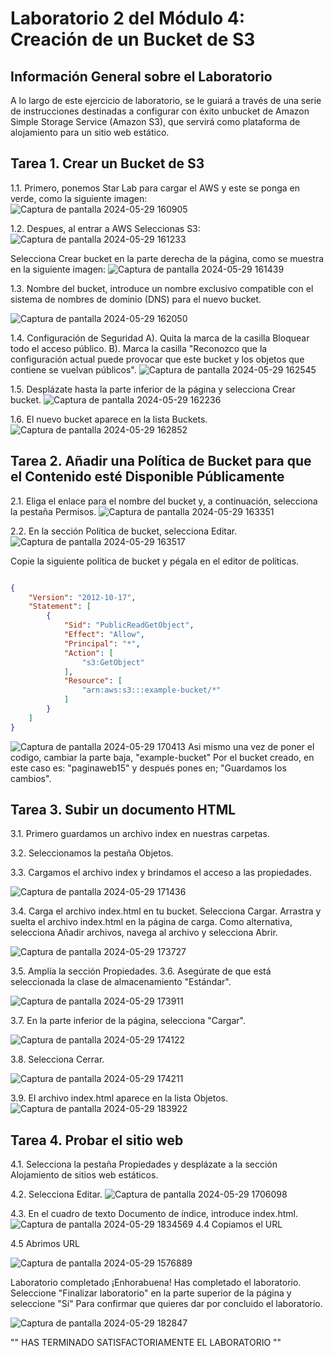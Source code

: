 # Laboratorio 2 del Módulo 4: Creación de un Bucket de S3

## Información General sobre el Laboratorio

A lo largo de este ejercicio de laboratorio, se le guiará a través de una serie de instrucciones destinadas a configurar con éxito unbucket de Amazon Simple Storage Service (Amazon S3), que servirá como plataforma de alojamiento para un sitio web estático.

## Tarea 1. Crear un Bucket de S3
1.1. Primero, ponemos Star Lab para cargar el AWS y este se ponga en verde, como la siguiente imagen:
![Captura de pantalla 2024-05-29 160905](https://github.com/Lila-Huanca/Trabajos-individuales-COMUNICACION-DE-DATOS-Y-REDES/assets/166184502/0af1989e-bf21-474d-8abc-12eb9b97b548)

1.2. Despues, al entrar a AWS Seleccionas S3:
![Captura de pantalla 2024-05-29 161233](https://github.com/Lila-Huanca/Trabajos-individuales-COMUNICACION-DE-DATOS-Y-REDES/assets/166184502/2f45b051-06f3-48a3-b9a4-d7f6e0c5fdbb)

Selecciona Crear bucket en la parte derecha de la página, como se muestra en la siguiente imagen:
![Captura de pantalla 2024-05-29 161439](https://github.com/Lila-Huanca/Trabajos-individuales-COMUNICACION-DE-DATOS-Y-REDES/assets/166184502/54037d9c-f96b-409f-a1d6-8944dfaa5274)

1.3. Nombre del bucket, introduce un nombre exclusivo compatible con el sistema de nombres de dominio (DNS) para el nuevo bucket.
  
![Captura de pantalla 2024-05-29 162050](https://github.com/Lila-Huanca/Trabajos-individuales-COMUNICACION-DE-DATOS-Y-REDES/assets/166184502/a7dd1f6d-d705-4a1c-b8d9-bcf8d1b8f6cf)

1.4. Configuración de Seguridad
A). Quita la marca de la casilla Bloquear todo el acceso público.
B). Marca la casilla "Reconozco que la configuración actual puede provocar que este bucket y los objetos que contiene se vuelvan públicos".
![Captura de pantalla 2024-05-29 162545](https://github.com/Lila-Huanca/Trabajos-individuales-COMUNICACION-DE-DATOS-Y-REDES/assets/166184502/bc404fc1-a503-4e3f-b926-81af4b43c220)

1.5. Desplázate hasta la parte inferior de la página y selecciona Crear bucket.
![Captura de pantalla 2024-05-29 162236](https://github.com/Lila-Huanca/Trabajos-individuales-COMUNICACION-DE-DATOS-Y-REDES/assets/166184502/ea00dfce-28c6-498e-94b4-dd98f09b7340)

1.6. El nuevo bucket aparece en la lista Buckets.
![Captura de pantalla 2024-05-29 162852](https://github.com/Lila-Huanca/Trabajos-individuales-COMUNICACION-DE-DATOS-Y-REDES/assets/166184502/ee7a90af-4ba2-454d-89f7-1a41143aad6b)

## Tarea 2. Añadir una Política de Bucket para que el Contenido esté Disponible Públicamente

2.1. Eliga el enlace para el nombre del bucket y, a continuación, selecciona la pestaña Permisos.
![Captura de pantalla 2024-05-29 163351](https://github.com/Lila-Huanca/Trabajos-individuales-COMUNICACION-DE-DATOS-Y-REDES/assets/166184502/6c551ee4-c7ba-4980-9501-612ce5cfe2d2)

2.2. En la sección Política de bucket, selecciona Editar.
![Captura de pantalla 2024-05-29 163517](https://github.com/Lila-Huanca/Trabajos-individuales-COMUNICACION-DE-DATOS-Y-REDES/assets/166184502/0175bc0a-40a0-4b01-a101-2a80aadd5d38)

Copie la siguiente política de bucket y pégala en el editor de políticas.
```json

{
    "Version": "2012-10-17",
    "Statement": [
        {
            "Sid": "PublicReadGetObject",
            "Effect": "Allow",
            "Principal": "*",
            "Action": [
                "s3:GetObject"
            ],
            "Resource": [
                "arn:aws:s3:::example-bucket/*"
            ]
        }
    ]
}
```

![Captura de pantalla 2024-05-29 170413](https://github.com/Lila-Huanca/Trabajos-individuales-COMUNICACION-DE-DATOS-Y-REDES/assets/166184502/cc3487e3-010d-4a89-89d0-b5f5409c8f8c)
Asi mismo una vez de poner el codigo, cambiar la parte baja, "example-bucket" Por el bucket creado, en este caso es: "paginaweb15" y después pones en; "Guardamos los cambios".

## Tarea 3. Subir un documento HTML
3.1. Primero guardamos un archivo index en nuestras carpetas.

3.2. Seleccionamos la pestaña Objetos.

3.3. Cargamos el archivo index y brindamos el acceso a las propiedades.

![Captura de pantalla 2024-05-29 171436](https://github.com/Lila-Huanca/Trabajos-individuales-COMUNICACION-DE-DATOS-Y-REDES/assets/166184502/d317ec47-0a4e-493c-8982-9c68c2c59016)

3.4. Carga el archivo index.html en tu bucket.
Selecciona Cargar.
Arrastra y suelta el archivo index.html en la página de carga.
Como alternativa, selecciona Añadir archivos, navega al archivo y selecciona Abrir.

![Captura de pantalla 2024-05-29 173727](https://github.com/Lila-Huanca/Trabajos-individuales-COMUNICACION-DE-DATOS-Y-REDES/assets/166184502/0ed0d390-3e8e-4bc4-92e0-d9a6d6688544)

3.5. Amplía la sección Propiedades.
3.6. Asegúrate de que está seleccionada la clase de almacenamiento "Estándar".

![Captura de pantalla 2024-05-29 173911](https://github.com/Lila-Huanca/Trabajos-individuales-COMUNICACION-DE-DATOS-Y-REDES/assets/166184502/d5d4599d-a757-4e92-a4e5-c9ff90f9ea27)

3.7. En la parte inferior de la página, selecciona "Cargar".

![Captura de pantalla 2024-05-29 174122](https://github.com/Lila-Huanca/Trabajos-individuales-COMUNICACION-DE-DATOS-Y-REDES/assets/166184502/5b5eb55b-65b5-494d-b87c-b02f51afca31)

3.8. Selecciona Cerrar.

![Captura de pantalla 2024-05-29 174211](https://github.com/Lila-Huanca/Trabajos-individuales-COMUNICACION-DE-DATOS-Y-REDES/assets/166184502/558d3c54-dc00-4864-a07d-b7556f1434dc)

3.9. El archivo index.html aparece en la lista Objetos.
![Captura de pantalla 2024-05-29 183922](https://github.com/Lila-Huanca/Trabajos-individuales-COMUNICACION-DE-DATOS-Y-REDES/assets/166184502/640bf8b7-53c9-4350-9e99-16f1bdc7a6a9)

## Tarea 4. Probar el sitio web

4.1. Selecciona la pestaña Propiedades y desplázate a la sección Alojamiento de sitios web estáticos.

4.2. Selecciona Editar.
![Captura de pantalla 2024-05-29 1706098](https://github.com/Lila-Huanca/Trabajos-individuales-COMUNICACION-DE-DATOS-Y-REDES/assets/166184502/a4b0be64-0067-4d87-b6d8-da4b89b183e4)

4.3. En el cuadro de texto Documento de índice, introduce index.html.
![Captura de pantalla 2024-05-29 1834569](https://github.com/Lila-Huanca/Trabajos-individuales-COMUNICACION-DE-DATOS-Y-REDES/assets/166184502/9cc5cfef-1232-4804-b4b0-881c23c7aa0b)
4.4 Copiamos el URL

4.5 Abrimos URL

![Captura de pantalla 2024-05-29 1576889](https://github.com/Lila-Huanca/Trabajos-individuales-COMUNICACION-DE-DATOS-Y-REDES/assets/166184502/9dfe68d1-4d8d-4160-8821-da0d9955a40d)

Laboratorio completado ¡Enhorabuena! Has completado el laboratorio. Seleccione "Finalizar laboratorio" en la parte superior de la página y seleccione "Sí" Para confirmar que quieres dar por concluido el laboratorio.

![Captura de pantalla 2024-05-29 182847](https://github.com/Lila-Huanca/Trabajos-individuales-COMUNICACION-DE-DATOS-Y-REDES/assets/166184502/cfe721d7-7150-421c-a967-e7f037a3ef7b)

"" HAS TERMINADO SATISFACTORIAMENTE EL LABORATORIO ""
